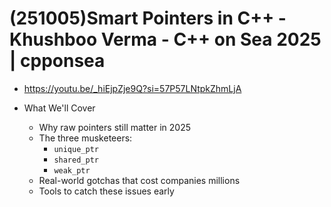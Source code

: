 # (251005)Smart Pointers in C++ - Khushboo Verma - C++ on Sea 2025 | cpponsea
- https://youtu.be/_hiEjpZje9Q?si=57P57LNtpkZhmLjA

- What We'll Cover
  - Why raw pointers still matter in 2025
  - The three musketeers:
    - `unique_ptr`
    - `shared_ptr`
    - `weak_ptr`
  - Real-world gotchas that cost companies millions
  - Tools to catch these issues early
